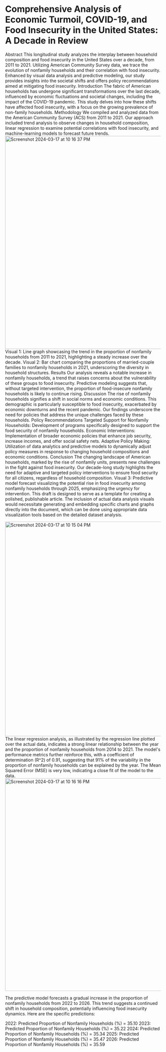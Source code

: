 # Comprehensive Analysis of Economic Turmoil, COVID-19, and Food Insecurity in the United States: A Decade in Review

Abstract  This longitudinal study analyzes the interplay between household composition and food insecurity in the United States over a decade, from 2011 to 2021. Utilizing American Community Survey data, we trace the evolution of nonfamily households and their correlation with food insecurity. Enhanced by visual data analysis and predictive modeling, our study provides insights into the societal shifts and offers policy recommendations aimed at mitigating food insecurity.  Introduction  The fabric of American households has undergone significant transformations over the last decade, influenced by economic fluctuations and societal changes, including the impact of the COVID-19 pandemic. This study delves into how these shifts have affected food insecurity, with a focus on the growing prevalence of non-family households.  Methodology  We compiled and analyzed data from the American Community Survey (ACS) from 2011 to 2021. Our approach included trend analysis to observe changes in household composition, linear regression to examine potential correlations with food insecurity, and machine-learning models to forecast future trends. <img width="688" alt="Screenshot 2024-03-17 at 10 16 37 PM" src="https://github.com/kkaufma72/Analysis-turmoil/assets/161071462/3a6ffa38-5d21-40ed-ab5b-7fc587a3b38a">
 Visual 1: Line graph showcasing the trend in the proportion of nonfamily households from 2011 to 2021, highlighting a steady increase over the decade.  Visual 2: Bar chart comparing the proportions of married-couple families to nonfamily households in 2021, underscoring the diversity in household structures.  Results  Our analysis reveals a notable increase in nonfamily households, a trend that raises concerns about the vulnerability of these groups to food insecurity. Predictive modeling suggests that, without targeted intervention, the proportion of food-insecure nonfamily households is likely to continue rising.  Discussion  The rise of nonfamily households signifies a shift in social norms and economic conditions. This demographic is particularly susceptible to food insecurity, exacerbated by economic downturns and the recent pandemic. Our findings underscore the need for policies that address the unique challenges faced by these households.  Policy Recommendations  Targeted Support for Nonfamily Households: Development of programs specifically designed to support the food security of nonfamily households. Economic Interventions: Implementation of broader economic policies that enhance job security, increase incomes, and offer social safety nets. Adaptive Policy Making: Utilization of data analytics and predictive models to dynamically adjust policy measures in response to changing household compositions and economic conditions. Conclusion  The changing landscape of American households, marked by the rise of nonfamily units, presents new challenges in the fight against food insecurity. Our decade-long study highlights the need for adaptive and targeted policy interventions to ensure food security for all citizens, regardless of household composition.  Visual 3: Predictive model forecast visualizing the potential rise in food insecurity among nonfamily households through 2025, emphasizing the urgency for intervention.  This draft is designed to serve as a template for creating a polished, publishable article. The inclusion of actual data analysis visuals would necessitate generating and embedding specific charts and graphs directly into the document, which can be done using appropriate data visualization tools based on the detailed dataset analysis.



<img width="693" alt="Screenshot 2024-03-17 at 10 15 04 PM" src="https://github.com/kkaufma72/Analysis-turmoil/assets/161071462/83d391ff-0308-4b66-82f3-dcee7de0612b">
The linear regression analysis, as illustrated by the regression line plotted over the actual data, indicates a strong linear relationship between the year and the proportion of nonfamily households from 2014 to 2021. The model's performance metrics further reinforce this, with a coefficient of determination (R^2) of 0.91, suggesting that 91% of the variability in the proportion of nonfamily households can be explained by the year. The Mean Squared Error (MSE) is very low, indicating a close fit of the model to the data.
<img width="687" alt="Screenshot 2024-03-17 at 10 16 16 PM" src="https://github.com/kkaufma72/Analysis-turmoil/assets/161071462/a9912226-c1b5-45fd-b3e5-1d103c80cdd4">

The predictive model forecasts a gradual increase in the proportion of nonfamily households from 2022 to 2026. This trend suggests a continued shift in household composition, potentially influencing food insecurity dynamics. Here are the specific predictions:

2022: Predicted Proportion of Nonfamily Households (%) = 35.10
2023: Predicted Proportion of Nonfamily Households (%) = 35.22
2024: Predicted Proportion of Nonfamily Households (%) = 35.34
2025: Predicted Proportion of Nonfamily Households (%) = 35.47
2026: Predicted Proportion of Nonfamily Households (%) = 35.59
